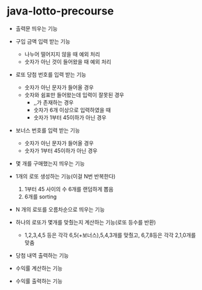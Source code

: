 # java-lotto-precourse

* 출력문 띄우는 기능
* 구입 금액 입력 받는 기능

  * 나누어 떨어지지 않을 때 예외 처리
  * 숫자가 아닌 것이 들어왔을 때 예외 처리
* 로또 당첨 번호를 입력 받는 기능

  * 숫자가 아닌 문자가 들어올 경우
  * 숫자와 쉼표만 들어왔는데 입력이 잘못된 경우
    * ,,가 존재하는 경우
    * 숫자가 6개 이상으로 입력하였을 때
    * 숫자가 1부터 45이하가 아닌 경우
* 보너스 번호를 입력 받는 기능

  * 숫자가 아닌 문자가 들어올 경우
  * 숫자가 1부터 45이하가 아닌 경우
* 몇 개를 구매했는지 띄우는 기능
* 1개의 로또 생성하는 기능(이걸 N번 반복한다)

  1. 1부터 45 사이의 수 6개를 랜덤하게 뽑음
  2. 6개를 sorting
* N 개의 로또를 오름차순으로 띄우는 기능
* 하나의 로또가 몇개를 맞췄는지 계산하는 기능(로또 등수를 반환)

  * 1,2,3,4,5 등은 각각 6,5(+보너스),5,4,3개를 맞췄고, 6,7,8등은 각각 2,1,0개를 맞춤
* 당첨 내역 출력하는 기능
* 수익률 계산하는 기능
* 수익률 출력하는 기능
